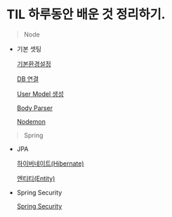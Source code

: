 # TIL 하루동안 배운 것 정리하기.

> Node

- 기본 셋팅

  [기본환경설정](https://github.com/Hyerim926/TIL/blob/main/Node/%EA%B8%B0%EB%B3%B8%ED%99%98%EA%B2%BD%EC%84%A4%EC%A0%95.md)

  [DB 연결](https://github.com/Hyerim926/TIL/blob/main/Node/DB%20%EC%97%B0%EA%B2%B0.md)

  [User Model 생성](https://github.com/Hyerim926/TIL/blob/main/Node/User%20Model%20%EC%83%9D%EC%84%B1.md)

  [Body Parser](https://github.com/Hyerim926/TIL/blob/main/Node/BodyParser.md)

  [Nodemon](https://github.com/Hyerim926/TIL/blob/main/Node/Nodemon.md)

> Spring

- JPA

  [하이버네이트(Hibernate)](https://github.com/Hyerim926/TIL/blob/main/Spring/Hibernate.md)

  [엔티티(Entity)](https://github.com/Hyerim926/TIL/blob/master/Spring/%EC%97%94%ED%8B%B0%ED%8B%B0.md)

- Spring Security

  [Spring Security](https://github.com/Hyerim926/TIL/blob/main/Spring/Spring%20Security.md)
